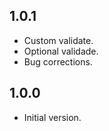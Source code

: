 ## 1.0.1

- Custom validate.
- Optional validade.
- Bug corrections.


## 1.0.0

- Initial version.
